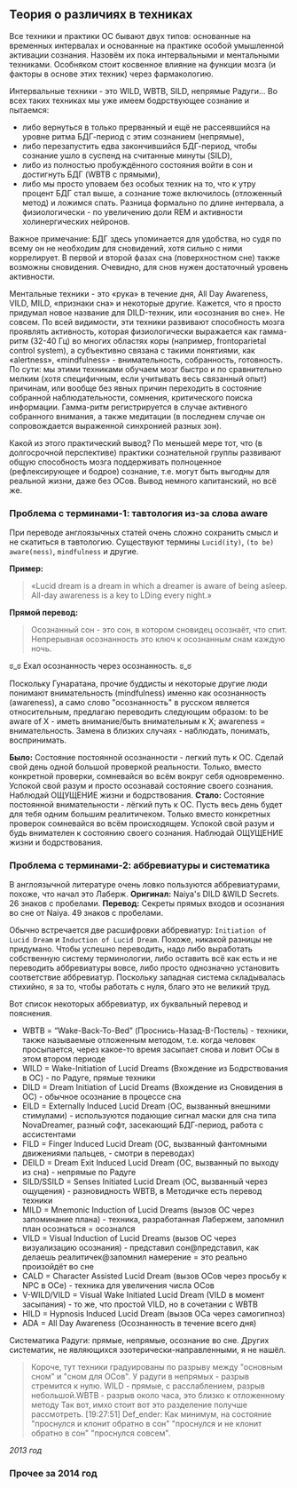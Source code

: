 ## Теория о различиях в техниках

Все техники и практики ОС бывают двух типов: основанные на временных интервалах и основанные на практике особой умышленной активации сознания. Назовём их пока интервальными и ментальными техниками. Особняком стоит косвенное влияние на функции мозга (и факторы в основе этих техник) через фармакологию.

Интервальные техники - это WILD, WBTB, SILD, непрямые Радуги… Во всех таких техниках мы уже имеем бодрствующее сознание и пытаемся:
* либо вернуться в только прерванный и ещё не рассеявшийся на уровне ритма БДГ-период с этим сознанием (непрямые),
* либо перезапустить едва закончившийся БДГ-период, чтобы сознание ушло в суспенд на считанные минуты (SILD),
* либо из полностью пробуждённого состояния войти в сон и достигнуть БДГ (WBTB с прямыми),
* либо мы просто уповаем без особых техник на то, что к утру процент БДГ стал выше, а сознание тоже включилось (отложенный метод) и ложимся спать. Разница формально по длине интервала, а физиологически - по увеличению доли REM и активности холинергических нейронов.

Важное примечание: БДГ здесь упоминается для удобства, но судя по всему он не необходим для сновидений, хотя сильно с ними коррелирует. В первой и второй фазах сна (поверхностном сне) также возможны сновидения. Очевидно, для снов нужен достаточный уровень активности.

Ментальные техники - это «рука» в течение дня, All Day Awareness, VILD, MILD, «признаки сна» и некоторые другие. Кажется, что я просто придумал новое название для DILD-техник, или «осознания во сне». Не совсем. По всей видимости, эти техники развивают способность мозга проявлять активность, которая физиологически выражается как гамма-ритм (32-40 Гц) во многих областях коры (например, frontoparietal control system), а субъективно связана с такими понятиями, как «alertness», «mindfulness» - внимательность, собранность, готовность.  По сути: мы этими техниками обучаем мозг быстро и по сравнительно мелким (хотя специфичным, если учитывать весь связанный опыт) причинам, или вообще без явных причин переходить в состояние собранной наблюдательности, сомнения, критического поиска информации. 
Гамма-ритм регистрируется в случае активного собранного внимания, а также медитации (в последнем случае он сопровождается выраженной синхронией разных зон).

Какой из этого практический вывод? По меньшей мере тот, что (в долгосрочной перспективе) практики сознательной группы развивают общую способность мозга поддерживать полноценное (рефлексирующее и бодрое) сознание, т.е. могут быть выгодны для реальной жизни, даже без ОСов. Вывод немного капитанский, но всё же.
<!---
"практики сознательной группы" Что под этим подразумевается? Ментальные техники? Если да, тогда так и надо писать, а "сознательная группа" не очень понятно к чему относится.
-->

### Проблема с терминами-1: тавтология из-за слова aware
При переводе англоязычных статей очень сложно сохранить смысл и не скатиться в тавтологию. Существуют термины `Lucid(ity)`, `(to be) aware(ness)`, `mindfulness` и другие. 

**Пример:**
> «Lucid dream is a dream in which a dreamer is aware of being asleep. All-day awareness is a key to LDing every night.»

**Прямой перевод:**
> Осознанный сон - это сон, в котором сновидец осознаёт, что спит. Непрерывная осознанность это ключ к осознанным снам каждую ночь.

ಠ_ಠ Ехал осознанность через осознанность. ಠ_ಠ 

Поскольку Гунаратана, прочие буддисты и некоторые другие  люди понимают внимательность (mindfulness) именно как осознанность (awareness), а само слово "осознанность" в русском является относительным, предлагаю переводить следующим образом: to be aware of X - иметь внимание/быть внимательным к X; awareness = внимательность. Замена в близких случаях - наблюдать, понимать, воспринимать.


**Было:**
Состояние постоянной осознанности - легкий путь к ОС. Сделай свой день одной большой проверкой реальности. Только, вместо конкретной проверки, сомневайся во всём вокруг себя одновременно. Успокой свой разум и просто осознавай состояние своего сознания. Наблюдай ОЩУЩЕНИЕ жизни и бодрствования. 
**Стало:**
Состояние постоянной внимательности - лёгкий путь к ОС. Пусть весь день будет для тебя одним большим реалитичеком. Только вместо конкретных проверок сомневайся во всём происходящем. Успокой свой разум и будь внимателен к состоянию своего сознания. Наблюдай ОЩУЩЕНИЕ жизни и бодрствования.

### Проблема с терминами-2: аббревиатуры и систематика
В англоязычной литературе очень ловко пользуются аббревиатурами, похоже, что начал это Лаберж. 
**Оригинал:** Naiya's DILD &WILD Secrets. 26 знаков с пробелами.
**Перевод:** Секреты прямых входов и осознания во сне от Naiya. 49 знаков с пробелами.


Обычно встречается две расшифровки аббревиатур: `Initiation of Lucid Dream` и `Induction of Lucid Dream`. Похоже, никакой разницы не придумано. Чтобы успешно переводить, надо либо выработать собственную систему терминологии, либо оставить всё как есть и не переводить аббревиатуры вовсе, либо просто однозначно установить соответствие аббревиатур.
Поскольку западная система складывалась стихийно, я за то, чтобы работать с нуля, благо это не великий труд.


Вот список некоторых аббревиатур, их буквальный перевод и пояснения.

* WBTB = “Wake-Back-To-Bed”  (Проснись-Назад-В-Постель) - техники, также называемые отложенным методом, т.е. когда человек просыпается, через какое-то время засыпает снова и ловит ОСы в этом втором периоде
* WILD = Wake-Initiation of Lucid Dreams (Вхождение из Бодрствования в ОС) - по Радуге, прямые техники
* DILD = Dream Initiation of Lucid Dreams (Вхождение из Сновидения в ОС) - обычное осознание в процессе сна
* EILD = Externally Induced Lucid Dream (ОС, вызванный внешними стимулами) - используются подающие сигнал маски для сна типа NovaDreamer, разный софт, засекающий БДГ-период, работа с ассистентами
* FILD = Finger Induced Lucid Dream (ОС, вызванный фантомными движениями пальцев, - смотри в переводах)
* DEILD = Dream Exit Induced Lucid Dream (ОС, вызванный по выходу из сна) - непрямые по Радуге
* SILD/SSILD = Senses Initiated Lucid Dream (ОС, вызванный через ощущения) - разновидность WBTB, в Методичке есть перевод техники
* MILD = Mnemonic Induction of Lucid Dreams (вызов ОС через запоминание плана) - техника, разработанная Лабержем, запомнил план осознаться = осознался
* VILD = Visual Induction of Lucid Dreams (вызов ОС через визуализацию осознания) - представил сон@представил, как делаешь реалитичек@запомнил намерение = это реально произойдёт во сне
* CALD = Character Assisted Lucid Dream (вызов ОСов через просьбу к NPC в ОСе) - техника для увеличения числа ОСов
* V-WILD/VILD = Visual Wake Initiated Lucid Dream (VILD в момент засыпания) - то же, что простой VILD, но в сочетании с WBTB
* HILD = Hypnosis Induced Lucid Dream (вызов ОСа через самогипноз)
* ADA = All Day Awareness (Осознанность в течение всего дня)


Систематика Радуги: прямые, непрямые, осознание во сне.
Других систематик, не являющихся эзотерически-направленными, я не нашёл.
>Короче, тут техники градуированы по разрыву между "основным сном" и "сном для ОСов". У радуги в непрямых - разрыв стремится к нулю. WILD - прямые, с расслаблением, разрыв небольшой.WBTB - разрыв около часа, это близко к отложенному методу
>Так вот, имхо стоит вот это разделение получше рассмотреть.
[19:27:51] Def_ender: Как минимум, на состояние "проснулся и клонит обратно в сон" "проснулся и не клонит обратно в сон" "проснулся совсем".

*2013 год*

### Прочее за 2014 год
